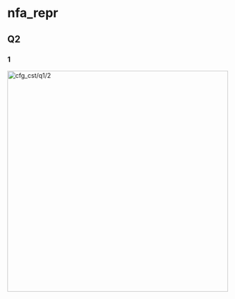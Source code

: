 # nfa_repr
## Q2
### 1
<img alt = "cfg_cst/q1/2" src="https://i.ibb.co/6bHqqT2/nfa-repr.jpg" width = "500"/>